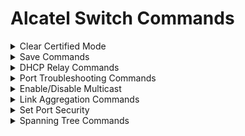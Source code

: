 # Alcatel Switch Commands

<details>
    <summary>Clear Certified Mode</summary>

`copy certified working make-running-directory`
</details>

<details>
    <summary>Save Commands</summary>
    
### Pre ver. 8 (OS6450 models)
```
copy running-config working
copy working certified
write memory flash-synchro
```
### Ver 8+ (OS6900, OS6360, OS6560, OS6860 models)
```
copy running certified
copy certified working
write memory flash-synchro
```
</details>

<details>
    <summary>DHCP Relay Commands</summary>
    
## DHCP Relay (ver 8+)
```
ip dhcp relay interface <interface name> destination <dhcp server ip address>
```
</details>

<details>
    <summary>Port Troubleshooting Commands</summary>
    
## Show/Clear Port Security Violations
```show port-security violation``` or ```show port-security shutdown```

### To Clear Violations and make changes (ver 8+)
- [ ] disable port to prevent immediate violation status ```interfaces <slot/port> admin-state disable```
- [ ] clear violations ```interfaces <slot/port> clear-violation-all```
- [ ] make changes
- [ ] enable port ```interfaces <slot/port> admin-state enable```

### Spantree Blocking
`show spantree ports blocking`
</details>


<details>
    <summary>Enable/Disable Multicast</summary>

## Multicast Commands    
```
ip multicast status [enable | disable]
ip multicast querying [enable | disable]
!
ip multicast querier-forwarding [enable | disable]
ip multicast vlan 100 status [enable | disable]
ip multicast vlan 702 status [enable | disable]
ip multicast vlan 998 status [enable | disable]
ip multicast vlan 100 querier-forwarding [enable | disable]
ip multicast vlan 702 querier-forwarding [enable | disable]
ip multicast vlan 998 querier-forwarding [enable | disable]
```
</details>

<details>
    <summary>Link Aggregation Commands</summary>

### Create Link Agg
#### lacp (dynamic) [2 linkagg with 2 ports]
```
    lacp linkagg 1 size 2 name "<name>" admin state enable
    lacp linkagg 2 size 2 name "<name>" admin state enable

    lacp linkagg 1 actor admin key 1
    lacp linkagg 2 actor admin key 2

    lacp agg 1/4 actor admin key 1
    lacp agg 1/5 actor admin key 1
    lacp agg 1/19 actor admin key 2
    lacp agg 1/20 actor admin key 2    

    vlan <vlan> port default 1
    vlan <vlan> port default 2
```
#### static
```
static linkagg 1 size 2 name "<name>" admin state enable
```
</details>

<details>
    <summary>Set Port Security</summary>
    
## Port Security Settings
```
port-security port 1/1/11 maximum 3
port-security port 1/1/11 learn-trap-threshold 3
port-security port 1/1/11 admin-state enable
```
</details>

<details>
    <summary>Spanning Tree Commands</summary>
    
## Spantree
```
show spantree <vlan 10>

show spantree ports

show spantree ports active
```
</details>


